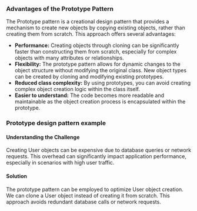 ### Advantages of the Prototype Pattern

The Prototype pattern is a creational design pattern that provides a mechanism to create new objects by copying existing
objects, rather than creating them from scratch. This approach offers several advantages:

- **Performance:** Creating objects through cloning can be significantly faster than constructing them from scratch,
  especially for complex objects with many attributes or relationships.
- **Flexibility:** The prototype pattern allows for dynamic changes to the object structure without modifying the
  original class. New object types can be created by cloning and modifying existing prototypes.
- **Reduced class complexity:** By using prototypes, you can avoid creating complex object creation logic within the
  class itself.
- **Easier to understand:** The code becomes more readable and maintainable as the object creation process is
  encapsulated within the prototype.

### Prototype design pattern example

#### Understanding the Challenge

Creating User objects can be expensive due to database queries or network requests. This overhead can significantly
impact application performance, especially in scenarios with high user traffic.

#### Solution

The prototype pattern can be employed to optimize User object creation. We can clone a User object instead of creating
it from scratch. This approach avoids redundant database calls or network requests.
